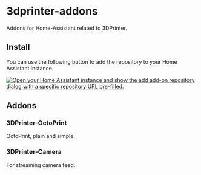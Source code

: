 # 3dprinter-addons
Addons for Home-Assistant related to 3DPrinter.

## Install

You can use the following button to add the repository to your Home Assistant instance.

[![Open your Home Assistant instance and show the add add-on repository dialog with a specific repository URL pre-filled.](https://my.home-assistant.io/badges/supervisor_add_addon_repository.svg)](https://my.home-assistant.io/redirect/supervisor_add_addon_repository/?repository_url=https%3A%2F%2Fgithub.com%2Ffredrikbaberg%2Fhome-assistant-addons)


## Addons

### 3DPrinter-OctoPrint

OctoPrint, plain and simple.


### 3DPrinter-Camera

For streaming camera feed.
